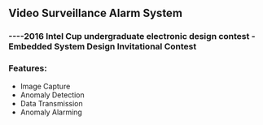 Video Surveillance Alarm System
---
### ----2016 Intel Cup undergraduate electronic design contest - Embedded System Design Invitational Contest

### Features:
- Image Capture
- Anomaly Detection
- Data Transmission
- Anomaly Alarming
